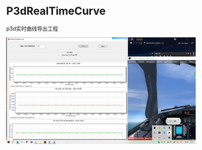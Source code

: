 # P3dRealTimeCurve
p3d实时曲线导出工程

![p3d实时曲线导出效果](https://github.com/Sayori-h/picture/blob/main/curve.png)
